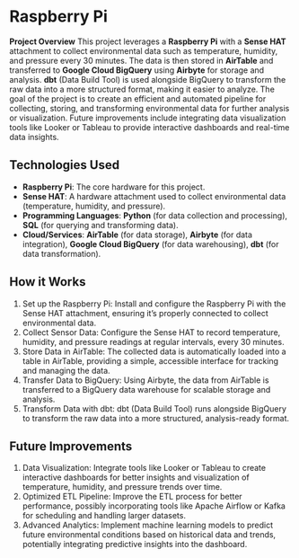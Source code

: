 # Raspberry Pi

**Project Overview**
This project leverages a **Raspberry Pi** with a **Sense HAT** attachment to collect environmental data such as temperature, humidity, and pressure every 30 minutes. The data is then stored in **AirTable** and transferred to **Google Cloud BigQuery** using **Airbyte** for storage and analysis. **dbt** (Data Build Tool) is used alongside BigQuery to transform the raw data into a more structured format, making it easier to analyze. The goal of the project is to create an efficient and automated pipeline for collecting, storing, and transforming environmental data for further analysis or visualization. Future improvements include integrating data visualization tools like Looker or Tableau to provide interactive dashboards and real-time data insights.

## **Technologies Used**
- **Raspberry Pi**: The core hardware for this project.
- **Sense HAT**: A hardware attachment used to collect environmental data (temperature, humidity, and pressure).
- **Programming Languages**: **Python** (for data collection and processing), **SQL** (for querying and transforming data).
- **Cloud/Services**: **AirTable** (for data storage), **Airbyte** (for data integration), **Google Cloud BigQuery** (for data warehousing), **dbt** (for data transformation).

## **How it Works**
1. Set up the Raspberry Pi: Install and configure the Raspberry Pi with the Sense HAT attachment, ensuring it’s properly connected to collect environmental data.
2. Collect Sensor Data: Configure the Sense HAT to record temperature, humidity, and pressure readings at regular intervals, every 30 minutes.
3. Store Data in AirTable: The collected data is automatically loaded into a table in AirTable, providing a simple, accessible interface for tracking and managing the data.
4. Transfer Data to BigQuery: Using Airbyte, the data from AirTable is transferred to a BigQuery data warehouse for scalable storage and analysis.
5. Transform Data with dbt: dbt (Data Build Tool) runs alongside BigQuery to transform the raw data into a more structured, analysis-ready format.


## **Future Improvements**
1. Data Visualization: Integrate tools like Looker or Tableau to create interactive dashboards for better insights and visualization of temperature, humidity, and pressure trends over time.
2. Optimized ETL Pipeline: Improve the ETL process for better performance, possibly incorporating tools like Apache Airflow or Kafka for scheduling and handling larger datasets.
3. Advanced Analytics: Implement machine learning models to predict future environmental conditions based on historical data and trends, potentially integrating predictive insights into the dashboard.
